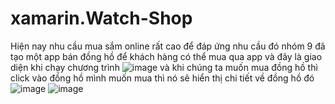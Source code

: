 # xamarin.Watch-Shop
Hiện nay nhu cầu mua sắm online rất cao
để đáp ứng nhu cầu đó nhóm 9 đã tạo một app bán đồng hồ để khách hàng có thể mua qua app
và đây là giao diện khi chạy chương trình
![image](https://user-images.githubusercontent.com/124238642/230288991-819ca5c4-2754-48d0-a323-55f570144e65.png)
và khi chúng ta muốn mua đồng hồ thì click vào đồng hồ mình muốn mua thì nó sẽ hiển thị chi tiết về đồng hồ đó
![image](https://user-images.githubusercontent.com/124238642/230289616-907d779f-4ce0-4c22-88f9-7dc8a8d9b810.png)
![image](https://user-images.githubusercontent.com/124238642/230289642-6ca3a07a-e051-4e6d-933d-af9ac2e47228.png)

